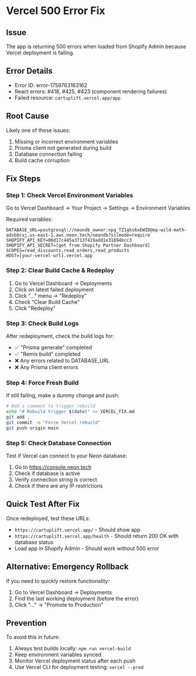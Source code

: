 # Vercel 500 Error Fix

## Issue
The app is returning 500 errors when loaded from Shopify Admin because Vercel deployment is failing.

## Error Details
- Error ID: error-1759763163162
- React errors: #418, #425, #423 (component rendering failures)
- Failed resource: `cartuplift.vercel.app/app`

## Root Cause
Likely one of these issues:
1. Missing or incorrect environment variables
2. Prisma client not generated during build
3. Database connection failing
4. Build cache corruption

## Fix Steps

### Step 1: Check Vercel Environment Variables
Go to Vercel Dashboard → Your Project → Settings → Environment Variables

Required variables:
```
DATABASE_URL=postgresql://neondb_owner:npg_TZ1gks6xEWID@ep-wild-math-adsbbcxj.us-east-1.aws.neon.tech/neondb?sslmode=require
SHOPIFY_API_KEY=06d17c445a3713f419add1e31894bcc3
SHOPIFY_API_SECRET=[get from Shopify Partner Dashboard]
SCOPES=read_discounts,read_orders,read_products
HOST=[your-vercel-url].vercel.app
```

### Step 2: Clear Build Cache & Redeploy
1. Go to Vercel Dashboard → Deployments
2. Click on latest failed deployment
3. Click "..." menu → "Redeploy"
4. Check "Clear Build Cache"
5. Click "Redeploy"

### Step 3: Check Build Logs
After redeployment, check the build logs for:
- ✅ "Prisma generate" completed
- ✅ "Remix build" completed
- ❌ Any errors related to DATABASE_URL
- ❌ Any Prisma client errors

### Step 4: Force Fresh Build
If still failing, make a dummy change and push:

```bash
# Add a comment to trigger rebuild
echo "# Rebuild trigger $(date)" >> VERCEL_FIX.md
git add .
git commit -m "Force Vercel rebuild"
git push origin main
```

### Step 5: Check Database Connection
Test if Vercel can connect to your Neon database:
1. Go to https://console.neon.tech
2. Check if database is active
3. Verify connection string is correct
4. Check if there are any IP restrictions

## Quick Test After Fix
Once redeployed, test these URLs:
- `https://cartuplift.vercel.app/` - Should show app
- `https://cartuplift.vercel.app/health` - Should return 200 OK with database status
- Load app in Shopify Admin - Should work without 500 error

## Alternative: Emergency Rollback
If you need to quickly restore functionality:
1. Go to Vercel Dashboard → Deployments
2. Find the last working deployment (before the error)
3. Click "..." → "Promote to Production"

## Prevention
To avoid this in future:
1. Always test builds locally: `npm run vercel-build`
2. Keep environment variables synced
3. Monitor Vercel deployment status after each push
4. Use Vercel CLI for deployment testing: `vercel --prod`
